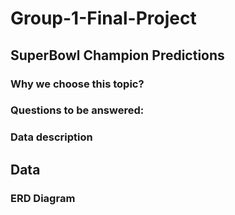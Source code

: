 # Group-1-Final-Project
## SuperBowl Champion Predictions
### Why we choose this topic?

### Questions to be answered:

### Data description

## Data
### ERD Diagram